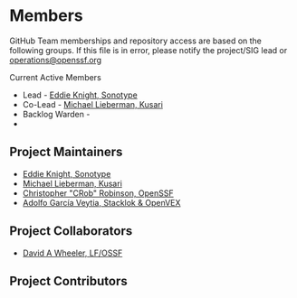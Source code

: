 # **Members**

GitHub Team memberships and repository access are based on the following groups. If this file is in error, please notify the project/SIG lead or <operations@openssf.org>

Current Active Members

- Lead - [Eddie Knight, Sonotype](https://github.com/eddie-knight)
- Co-Lead - [Michael Lieberman, Kusari](https://github.com/mlieberman85)
- Backlog Warden -
-

## Project Maintainers
- [Eddie Knight, Sonotype](https://github.com/eddie-knight)
- [Michael Lieberman, Kusari](https://github.com/mlieberman85)
- [Christopher "CRob" Robinson, OpenSSF](https://github.com/SecurityCRob)
- [Adolfo García Veytia, Stacklok & OpenVEX](https://github.com/puerco)
  
## Project Collaborators
- [David A Wheeler, LF/OSSF](https://github.com/david-a-wheeler)


## Project Contributors


